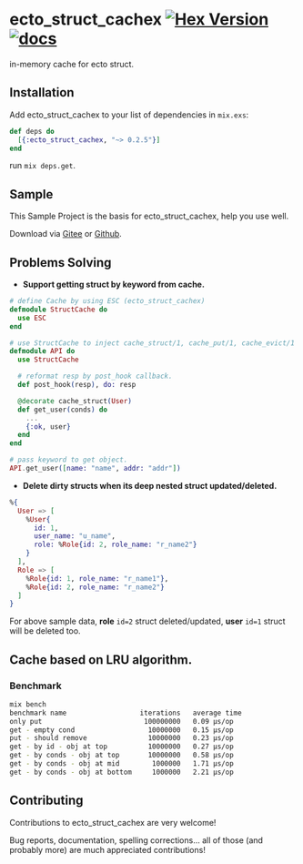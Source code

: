 # ecto_struct_cachex  [![Hex Version](https://img.shields.io/hexpm/v/ecto_struct_cachex.svg)](https://hex.pm/packages/ecto_struct_cachex) [![docs](https://img.shields.io/badge/docs-hexpm-blue.svg)](https://hexdocs.pm/ecto_struct_cachex/)
in-memory cache for ecto struct.
## Installation
Add ecto_struct_cachex to your list of dependencies in `mix.exs`:
```elixir
def deps do
  [{:ecto_struct_cachex, "~> 0.2.5"}]
end
```
run `mix deps.get`.

## Sample
This Sample Project is the basis for ecto_struct_cachex, help you use well. 

Download via [Gitee](https://gitee.com/lizhaochao/ecto_struct_cachex_sample) or [Github](https://github.com/lizhaochao/ecto_struct_cachex_sample).

## Problems Solving

- **Support getting struct by keyword from cache.**

```elixir
# define Cache by using ESC (ecto_struct_cachex)
defmodule StructCache do
  use ESC
end

# use StructCache to inject cache_struct/1, cache_put/1, cache_evict/1 decorators.
defmodule API do
  use StructCache

  # reformat resp by post_hook callback.
  def post_hook(resp), do: resp

  @decorate cache_struct(User)
  def get_user(conds) do
    ...
    {:ok, user}
  end
end

# pass keyword to get object.
API.get_user([name: "name", addr: "addr"])
```

-  **Delete dirty structs when its deep nested struct updated/deleted.**

```elixir
%{
  User => [
    %User{
      id: 1, 
      user_name: "u_name", 
      role: %Role{id: 2, role_name: "r_name2"}
    }
  ],
  Role => [
    %Role{id: 1, role_name: "r_name1"},
    %Role{id: 2, role_name: "r_name2"}
  ]
}
```
For above sample data, **role** `id=2`  struct deleted/updated, **user** `id=1` struct will be deleted too.

## Cache based on LRU algorithm.
### Benchmark
```bash
mix bench
benchmark name                  iterations   average time
only put                         100000000   0.09 µs/op
get - empty cond                  10000000   0.15 µs/op
put - should remove               10000000   0.23 µs/op
get - by id - obj at top          10000000   0.27 µs/op
get - by conds - obj at top       10000000   0.58 µs/op
get - by conds - obj at mid        1000000   1.71 µs/op
get - by conds - obj at bottom     1000000   2.21 µs/op
```
## Contributing
Contributions to ecto_struct_cachex are very welcome!

Bug reports, documentation, spelling corrections... all of those (and probably more) are much appreciated contributions!
